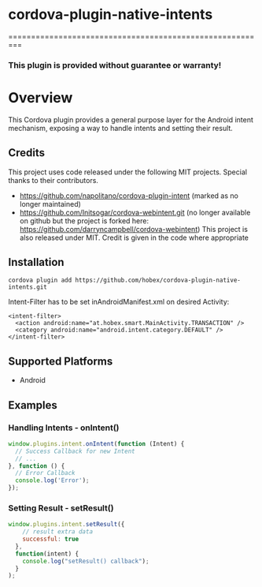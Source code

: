# cordova-plugin-native-intents

=========================================================

### This plugin is provided without guarantee or warranty!

# Overview
This Cordova plugin provides a general purpose layer for the Android intent mechanism, exposing a way to handle intents and setting their result.

## Credits
This project uses code released under the following MIT projects. Special thanks to their contributors.
- https://github.com/napolitano/cordova-plugin-intent (marked as no longer maintained)
- https://github.com/Initsogar/cordova-webintent.git (no longer available on github but the project is forked here: https://github.com/darryncampbell/cordova-webintent)
This project is also released under MIT.  Credit is given in the code where appropriate

## Installation

    cordova plugin add https://github.com/hobex/cordova-plugin-native-intents.git

  Intent-Filter has to be set inAndroidManifest.xml on desired Activity:


    <intent-filter>
      <action android:name="at.hobex.smart.MainActivity.TRANSACTION" />
      <category android:name="android.intent.category.DEFAULT" />
    </intent-filter>

## Supported Platforms
- Android

## Examples

### Handling Intents - onIntent()

```javascript
window.plugins.intent.onIntent(function (Intent) {
  // Success Callback for new Intent
  // ...
}, function () {
  // Error Callback
  console.log('Error');
});
```

### Setting Result - setResult()

```javascript
window.plugins.intent.setResult({
    // result extra data
    successful: true
  },
  function(intent) {
    console.log("setResult() callback");
  }
);
```
